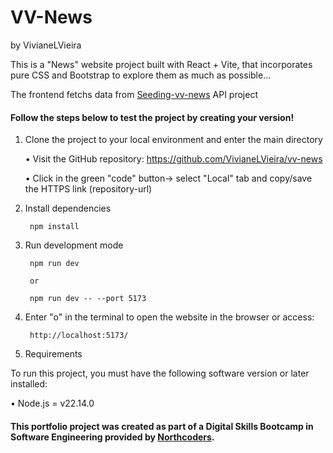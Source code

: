 # VV-News 
by VivianeLVieira

This is a "News" website project built with React + Vite, that incorporates pure CSS and Bootstrap to explore them as much as possible...

The frontend fetchs data from [Seeding-vv-news](https://github.com/VivianeLVieira/Seeding-VV-News) API project 


#### Follow the steps below to test the project by creating your version!

1. Clone the project to your local environment and enter the main directory

    •	Visit the GitHub repository: https://github.com/VivianeLVieira/vv-news

    •	Click in the green "code" button-> select "Local" tab and copy/save the HTTPS link (repository-url)
    
2. Install dependencies 

        npm install

3. Run development mode

        npm run dev 

        or 
        
        npm run dev -- --port 5173

4. Enter "o" in the terminal to open the website in the browser or access: 

        http://localhost:5173/

5. Requirements

To run this project, you must have the following software version or later installed:

•	Node.js = v22.14.0


#### This portfolio project was created as part of a Digital Skills Bootcamp in Software Engineering provided by [Northcoders](https://northcoders.com/).

